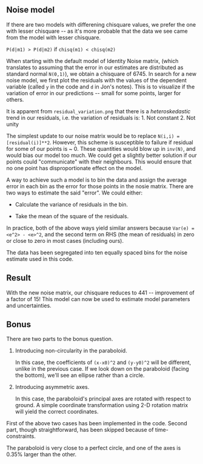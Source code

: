 ## Noise model

If there are two models with differening chisquare values, we prefer the one with lesser chisquare -- as it's more probable that the data we see came from the model with lesser chisquare.

`P(d|m1) > P(d|m2)` if `chisq(m1) < chisq(m2)`

When starting with the default model of Identity Noise matrix, (which translates to assuming that the error in our estimates are distributed as standard normal `N(0,1)`), we obtain a chisquare of 6745. In search for a new noise model, we first plot the residuals with the values of the dependent variable (called `y` in the code and `d` in Jon's notes). This is to visualize if the variation of error in our predictions -- small for some points, larger for others.

It is apparent from `residual_variation.png` that there is a _heteroskedastic_ trend in our residuals, i.e. the variation of residuals is: 
    1. Not constant
    2. Not unity

The simplest update to our noise matrix would be to replace `N(i,i) = [residual(i)]**2`. However, this scheme is susceptible to failure if residual for some of our points is ~ 0. These quantities would blow up in `inv(N)`, and would bias our model too much. We could get a slightly better solution if our points could "communicate" with their neighbours. This would ensure that no one point has disproportionate effect on the model.

A way to achieve such a model is to bin the data and assign the average error in each bin as the error for those points in the nosie matrix. There are two ways to estimate the said "error". We could either:

- Calculate the variance of residuals in the bin.

- Take the mean of the square of the residuals.

In practice, both of the above ways yield similar answers because `Var(e) = <e^2> - <e>^2`, and the second term on RHS (the mean of residuals) in zero or close to zero in most cases (including ours).

The data has been segregated into ten equally spaced bins for the noise estimate used in this code.

## Result

With the new noise matrix, our chisquare reduces to 441 -- improvement of a factor of 15! This model can now be used to estimate model parameters and uncertainties.

## Bonus

There are two parts to the bonus question.

1. Introducing non-circularity in the paraboloid.

    In this case, the coefficients of `(x-x0)^2` and `(y-y0)^2` will be different, unlike in the previous case. If we look down on the paraboloid (facing the bottom), we'll see an ellipse rather than a circle.

2. Introducing asymmetric axes.

    In this case, the paraboloid's principal axes are rotated with respect to ground. A simple coordinate transformation using 2-D rotation matrix will yield the correct coordinates.

First of the above two cases has been implemented in the code. Second part, though straightforward, has been skipped because of time-constraints.

The paraboloid is very close to a perfect circle, and one of the axes is 0.35% larger than the other.

